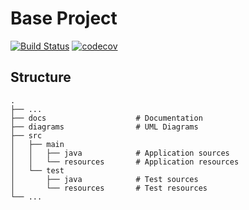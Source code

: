 # Base Project
[![Build Status](https://travis-ci.org/D0542664/BaseProject.svg?branch=master)](https://travis-ci.org/D0542664/BaseProject)
[![codecov](https://codecov.io/gh/D0542664/BaseProject/branch/master/graph/badge.svg)](https://codecov.io/gh/D0542664/BaseProject)

## Structure
```
.
├── ...
├── docs                    # Documentation
├── diagrams                # UML Diagrams
├── src
│   ├── main
│   │   ├── java            # Application sources
│   │   └── resources       # Application resources
│   └── test
│       ├── java            # Test sources
│       └── resources       # Test resources
└── ...
```
